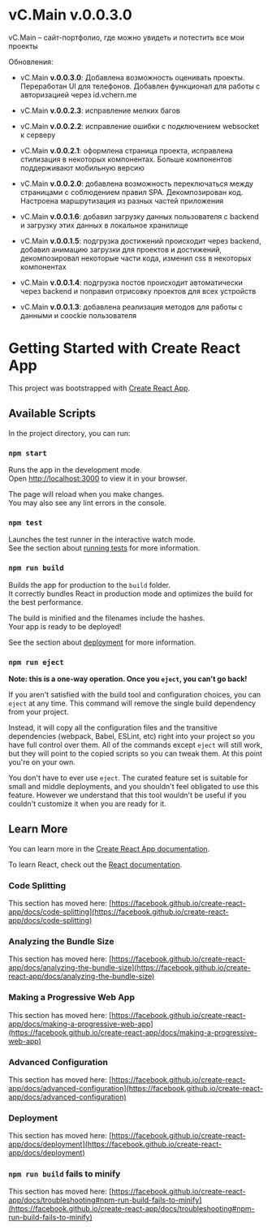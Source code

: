 # vC.Main v.0.0.3.0

vC.Main – сайт-портфолио, где можно увидеть и потестить все мои проекты

Обновления:

- vC.Main **v.0.0.3.0**:
Добавлена возможность оценивать проекты.
Переработан UI для телефонов. Добавлен
функционал для работы с авторизацией
через id.vchern.me

- vC.Main **v.0.0.2.3**:
исправление мелких багов

- vC.Main **v.0.0.2.2**:
исправление ошибки с подключением websocket к 
серверу

- vC.Main **v.0.0.2.1**:
оформлена страница проекта, исправлена стилизация
в некоторых компонентах. Больше компонентов 
поддерживают мобильную версию

- vC.Main **v.0.0.2.0**:
добавлена возможность переключаться между страницами
с соблюдением правил SPA. Декомпозирован код.
Настроена маршрутизация из разных частей
приложения

- vC.Main **v.0.0.1.6**:
добавил загрузку данных пользователя с backend и загрузку
этих данных в локальное хранилище 

- vC.Main **v.0.0.1.5**:
подгрузка достижений происходит через backend, добавил анимацию загрузки
для проектов и достижений, декомпозировал некоторые части кода,
изменил css в некоторых компонентах 

- vC.Main **v.0.0.1.4**: подгрузка постов происходит автоматически через backend и поправил 
отрисовку проектов для всех устройств

- vC.Main **v.0.0.1.3**: добавлена реализация методов для работы с данными и coockie пользователя

# Getting Started with Create React App

This project was bootstrapped with [Create React App](https://github.com/facebook/create-react-app).

## Available Scripts

In the project directory, you can run:

### `npm start`

Runs the app in the development mode.\
Open [http://localhost:3000](http://localhost:3000) to view it in your browser.

The page will reload when you make changes.\
You may also see any lint errors in the console.

### `npm test`

Launches the test runner in the interactive watch mode.\
See the section about [running tests](https://facebook.github.io/create-react-app/docs/running-tests) for more information.

### `npm run build`

Builds the app for production to the `build` folder.\
It correctly bundles React in production mode and optimizes the build for the best performance.

The build is minified and the filenames include the hashes.\
Your app is ready to be deployed!

See the section about [deployment](https://facebook.github.io/create-react-app/docs/deployment) for more information.

### `npm run eject`

**Note: this is a one-way operation. Once you `eject`, you can't go back!**

If you aren't satisfied with the build tool and configuration choices, you can `eject` at any time. This command will remove the single build dependency from your project.

Instead, it will copy all the configuration files and the transitive dependencies (webpack, Babel, ESLint, etc) right into your project so you have full control over them. All of the commands except `eject` will still work, but they will point to the copied scripts so you can tweak them. At this point you're on your own.

You don't have to ever use `eject`. The curated feature set is suitable for small and middle deployments, and you shouldn't feel obligated to use this feature. However we understand that this tool wouldn't be useful if you couldn't customize it when you are ready for it.

## Learn More

You can learn more in the [Create React App documentation](https://facebook.github.io/create-react-app/docs/getting-started).

To learn React, check out the [React documentation](https://reactjs.org/).

### Code Splitting

This section has moved here: [https://facebook.github.io/create-react-app/docs/code-splitting](https://facebook.github.io/create-react-app/docs/code-splitting)

### Analyzing the Bundle Size

This section has moved here: [https://facebook.github.io/create-react-app/docs/analyzing-the-bundle-size](https://facebook.github.io/create-react-app/docs/analyzing-the-bundle-size)

### Making a Progressive Web App

This section has moved here: [https://facebook.github.io/create-react-app/docs/making-a-progressive-web-app](https://facebook.github.io/create-react-app/docs/making-a-progressive-web-app)

### Advanced Configuration

This section has moved here: [https://facebook.github.io/create-react-app/docs/advanced-configuration](https://facebook.github.io/create-react-app/docs/advanced-configuration)

### Deployment

This section has moved here: [https://facebook.github.io/create-react-app/docs/deployment](https://facebook.github.io/create-react-app/docs/deployment)

### `npm run build` fails to minify

This section has moved here: [https://facebook.github.io/create-react-app/docs/troubleshooting#npm-run-build-fails-to-minify](https://facebook.github.io/create-react-app/docs/troubleshooting#npm-run-build-fails-to-minify)
